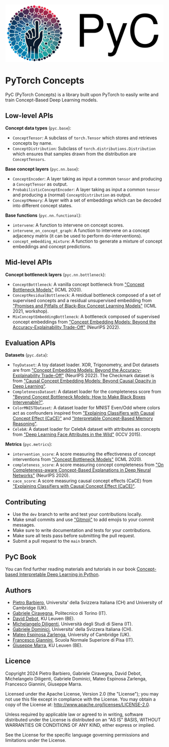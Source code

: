 ![PyC Logo](https://raw.githubusercontent.com/pyc-team/pytorch_concepts/dev/doc/_static/img/pyc_logo_text.svg)

# PyTorch Concepts

PyC (PyTorch Concepts) is a library built upon PyTorch to easily write and train Concept-Based Deep Learning models.

## Low-level APIs

**Concept data types** (`pyc.base`):

- `ConceptTensor`: A subclass of `torch.Tensor` which stores and retrieves concepts by name.
- `ConceptDistribution`: Subclass of `torch.distributions.Distribution` which ensures that samples drawn from the distribution are `ConceptTensors`.

**Base concept layers** (`pyc.nn.base`):

- `ConceptEncoder`: A layer taking as input a common `tensor` and producing a `ConceptTensor` as output.
- `ProbabilisticConceptEncoder`: A layer taking as input a common `tensor` and producing a (normal) `ConceptDistribution` as output.
- `ConceptMemory`: A layer with a set of embeddings which can be decoded into different concept states.

**Base functions** (`pyc.nn.functional`):

- `intervene`: A function to intervene on concept scores.
- `intervene_on_concept_graph`: A function to intervene on a concept adjacency matrix (it can be used to perform do-interventions).
- `concept_embedding_mixture`: A function to generate a mixture of concept embeddings and concept predictions.

## Mid-level APIs

**Concept bottleneck layers** (`pyc.nn.bottleneck`):

- `ConceptBottleneck`: A vanilla concept bottleneck from ["Concept Bottleneck Models"](https://arxiv.org/pdf/2007.04612) (ICML 2020).
- `ConceptResidualBottleneck`: A residual bottleneck composed of a set of supervised concepts and a residual unsupervised embedding from ["Promises and Pitfalls of Black-Box Concept Learning Models"](https://arxiv.org/abs/2106.13314) (ICML 2021, workshop).
- `MixConceptEmbeddingBottleneck`: A bottleneck composed of supervised concept embeddings from ["Concept Embedding Models: Beyond the Accuracy-Explainability Trade-Off"](https://arxiv.org/abs/2209.09056) (NeurIPS 2022).

## Evaluation APIs

**Datasets** (`pyc.data`):

- `ToyDataset`: A toy dataset loader. XOR, Trigonometry, and Dot datasets are from ["Concept Embedding Models: Beyond the Accuracy-Explainability Trade-Off"](https://arxiv.org/abs/2209.09056) (NeurIPS 2022). The Checkmark dataset is from ["Causal Concept Embedding Models: Beyond Causal Opacity in Deep Learning"](https://arxiv.org/abs/2405.16507).
- `CompletenessDataset`: A dataset loader for the completeness score from ["Beyond Concept Bottleneck Models: How to Make Black Boxes Intervenable?"](https://arxiv.org/abs/2401.13544).
- `ColorMNISTDataset`: A dataset loader for MNIST Even/Odd where colors act as confounders inspired from ["Explaining Classifiers with Causal Concept Effect (CaCE)"](https://arxiv.org/abs/1907.07165) and ["Interpretable Concept-Based Memory Reasoning"](https://arxiv.org/abs/2407.15527).
- `CelebA`: A dataset loader for CelebA dataset with attributes as concepts from ["Deep Learning Face Attributes in the Wild"](https://arxiv.org/abs/1411.7766) (ICCV 2015).

**Metrics** (`pyc.metrics`):

- `intervention_score`: A score measuring the effectiveness of concept interventions from ["Concept Bottleneck Models"](https://arxiv.org/pdf/2007.04612) (ICML 2020).
- `completeness_score`: A score measuring concept completeness from ["On Completeness-aware Concept-Based Explanations in Deep Neural Networks"](https://arxiv.org/abs/1910.07969) (NeurIPS 2020).
- `cace_score`: A score measuring causal concept effects (CaCE) from ["Explaining Classifiers with Causal Concept Effect (CaCE)"](https://arxiv.org/abs/1907.07165).

## Contributing

- Use the `dev` branch to write and test your contributions locally.
- Make small commits and use ["Gitmoji"](https://gitmoji.dev/) to add emojis to your commit messages.
- Make sure to write documentation and tests for your contributions.
- Make sure all tests pass before submitting the pull request.
- Submit a pull request to the `main` branch.

## PyC Book

You can find further reading materials and tutorials in our book [Concept-based Interpretable Deep Learning in Python](https://pyc-team.github.io/pyc-book/).

## Authors

- [Pietro Barbiero](http://www.pietrobarbiero.eu/), Universita' della Svizzera Italiana (CH) and University of Cambridge (UK).
- [Gabriele Ciravegna](https://dbdmg.polito.it/dbdmg_web/gabriele-ciravegna/), Politecnico di Torino (IT).
- [David Debot](https://www.kuleuven.be/wieiswie/en/person/00165387), KU Leuven (BE).
- [Michelangelo Diligenti](https://docenti.unisi.it/en/diligenti), Università degli Studi di Siena (IT).
- [Gabriele Dominici](https://pc.inf.usi.ch/team/gabriele-dominici/), Universita' della Svizzera Italiana (CH).
- [Mateo Espinosa Zarlenga](https://hairyballtheorem.com/), University of Cambridge (UK).
- [Francesco Giannini](https://www.francescogiannini.eu/), Scuola Normale Superiore di Pisa (IT).
- [Giuseppe Marra](https://www.giuseppemarra.com/), KU Leuven (BE).

## Licence

Copyright 2024 Pietro Barbiero, Gabriele Ciravegna, David Debot, Michelangelo Diligenti, Gabriele Dominici, Mateo Espinosa Zarlenga, Francesco Giannini, Giuseppe Marra.

Licensed under the Apache License, Version 2.0 (the "License"); you may not use this file except in compliance with the License. You may obtain a copy of the License at: <http://www.apache.org/licenses/LICENSE-2.0>.

Unless required by applicable law or agreed to in writing, software distributed under the License is distributed on an "AS IS" BASIS, WITHOUT WARRANTIES OR CONDITIONS OF ANY KIND, either express or implied.

See the License for the specific language governing permissions and limitations under the License.
